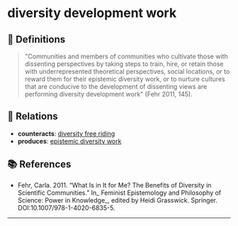 # diversity development work

## 📖 Definitions

> "Communities and members of communities who cultivate those with dissenting perspectives by taking steps to train, hire, or retain those with underrepresented theoretical perspectives, social locations, or to reward them for their epistemic diversity work, or to nurture cultures that are conducive to the development of dissenting views are performing diversity development work" (Fehr 2011,  145).

## 🔗 Relations

- **counteracts**: [diversity free riding](./diversity-free-riding.md)
- **produces**: [epistemic diversity work](./epistemic-diversity-work.md)

## 📚 References

- Fehr, Carla. 2011. “What Is in It for Me? The Benefits of Diversity in Scientific Communities.” In_ Feminist Epistemology and Philosophy of Science: Power in Knowledge_, edited by Heidi Grasswick. Springer. DOI:10.1007/978-1-4020-6835-5.

---

<script src="https://giscus.app/client.js"
                data-repo="natesheehan/conceptcartography"
                data-repo-id="R_kgDOPB5QiQ"
                data-category="General"
                data-category-id="DIC_kwDOPB5Qic4CsAxd"
                data-mapping="pathname"
                data-strict="0"
                data-reactions-enabled="1"
                data-emit-metadata="0"
                data-input-position="bottom"
                data-theme="catppuccin_mocha"
                data-lang="en"
                crossorigin="anonymous"
                async>
        </script>
        
